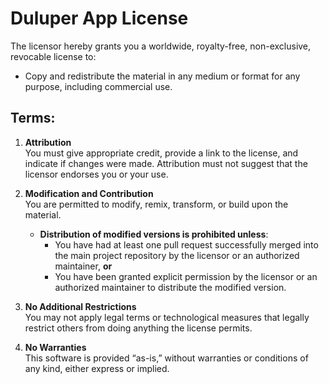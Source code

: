 # Duluper App License

The licensor hereby grants you a worldwide, royalty-free, non-exclusive, revocable license to:

- Copy and redistribute the material in any medium or format for any purpose, including commercial use.

## Terms:

1. **Attribution**  
   You must give appropriate credit, provide a link to the license, and indicate if changes were made. Attribution must not suggest that the licensor endorses you or your use.

2. **Modification and Contribution**  
   You are permitted to modify, remix, transform, or build upon the material.  
   - **Distribution of modified versions is prohibited unless**:
     - You have had at least one pull request successfully merged into the main project repository by the licensor or an authorized maintainer, **or**
     - You have been granted explicit permission by the licensor or an authorized maintainer to distribute the modified version.

3. **No Additional Restrictions**  
   You may not apply legal terms or technological measures that legally restrict others from doing anything the license permits.

4. **No Warranties**  
   This software is provided “as-is,” without warranties or conditions of any kind, either express or implied.
